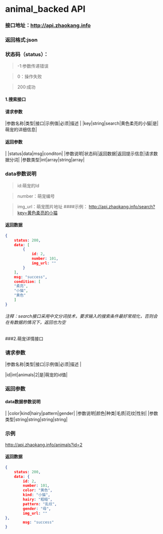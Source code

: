 # animal_backed API
### 接口地址：http://api.zhaokang.info
### 返回格式:json
### 状态码（status）：
>-1:参数传递错误

>0：操作失败

>200:成功

#### 1.搜索接口
#### 请求参数
|参数名称|类型|接口|示例值|必须|描述 |
|key|string|search|黄色柔亮的小猫|是|萌宠的详细信息|
#### 返回参数
| |status|data|msg|conditon|
|参数说明|状态码|返回数据|返回提示信息|请求数据分词|
|参数类型|int|array|string|array|
### data参数说明
> id:萌宠的Id

>number：萌宠编号

>img_url：萌宠图片地址
####示例：
http://api.zhaokang.info/search?key=黄色柔亮的小猫
#### 返回数据
```json
{
    status: 200,
    data: [
        {
            id: 2,
            number: 101,
            img_url: ""
        }
    ],
    msg: "success",
    condition: [
    "柔亮",
    "小猫",
    "黄色"
    ]
}
```
###### 注释：search接口采用中文分词技术，要求输入的搜索条件最好常规化，否则会在有数据的情况下，返回也为空
###2.萌宠详情接口
### 请求参数
|参数名称|类型|接口|示例值|必须|描述 |

|id|int|animals|2|是|萌宠的id值|

### 返回参数
#### data数据参数说明
| |color|kind|hairy|pattern|gender|
|参数说明|颜色|种类|毛质|花纹|性别|
|参数类型|string|string|string|string|

### 示例
http://api.zhaokang.info/animals?id=2
#### 返回数据
```json
{
    status: 200,
    data: {
        id: 2,
        number: 101,
        color: "黄色",
        kind: "小猫",
        hairy: "粗糙",
        pattern: "乱纹",
        gender: "母",
        img_url: ""
},
        msg: "success"
}
```